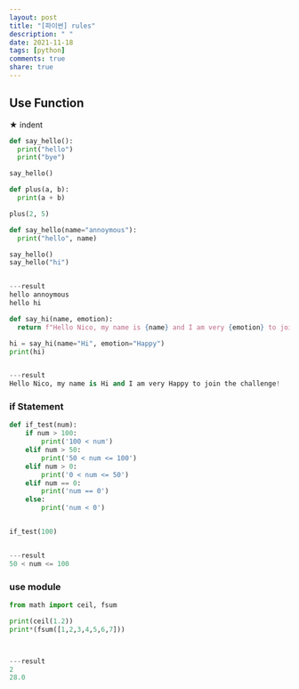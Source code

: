```yaml
---
layout: post
title: "[파이썬] rules"
description: " "
date: 2021-11-18
tags: [python]
comments: true
share: true
---
```



Use Function
-----
★ indent      
~~~~~~Python
def say_hello():
  print("hello")
  print("bye")

say_hello()
~~~~~~

~~~~~~Python
def plus(a, b):
  print(a + b)

plus(2, 5)
~~~~~~

~~~~~~Python
def say_hello(name="annoymous"):
  print("hello", name)

say_hello()
say_hello("hi")


---result
hello annoymous
hello hi
~~~~~~

~~~~Python
def say_hi(name, emotion):
  return f"Hello Nico, my name is {name} and I am very {emotion} to join the challenge!"

hi = say_hi(name="Hi", emotion="Happy")
print(hi)


---result
Hello Nico, my name is Hi and I am very Happy to join the challenge!
~~~~

### if Statement

~~~Python
def if_test(num):
    if num > 100:
        print('100 < num')
    elif num > 50:
        print('50 < num <= 100')
    elif num > 0:
        print('0 < num <= 50')
    elif num == 0:
        print('num == 0')
    else:
        print('num < 0')


if_test(100)


---result
50 < num <= 100
~~~

### use module

~~~Python
from math import ceil, fsum

print(ceil(1.2))
print*(fsum([1,2,3,4,5,6,7]))



---result
2
28.0
~~~~~~
